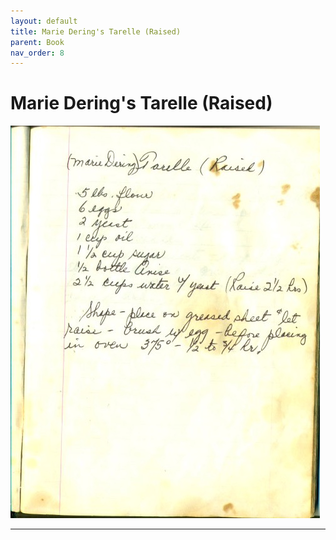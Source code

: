 ```yaml
---
layout: default
title: Marie Dering's Tarelle (Raised)
parent: Book
nav_order: 8
---
```


# Marie Dering's Tarelle (Raised)
![Marie Dering's Tarelle (Raised)](/recipe-images/pages/page-08.jpg)

---
